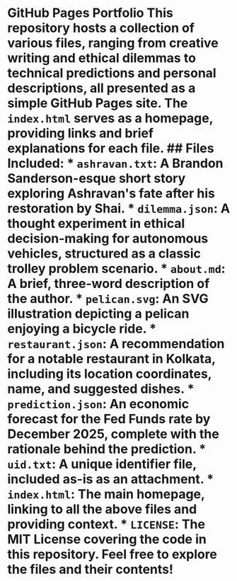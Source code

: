 # GitHub Pages Portfolio This repository hosts a collection of various files, ranging from creative writing and ethical dilemmas to technical predictions and personal descriptions, all presented as a simple GitHub Pages site. The `index.html` serves as a homepage, providing links and brief explanations for each file. ## Files Included: * **`ashravan.txt`**: A Brandon Sanderson-esque short story exploring Ashravan's fate after his restoration by Shai. * **`dilemma.json`**: A thought experiment in ethical decision-making for autonomous vehicles, structured as a classic trolley problem scenario. * **`about.md`**: A brief, three-word description of the author. * **`pelican.svg`**: An SVG illustration depicting a pelican enjoying a bicycle ride. * **`restaurant.json`**: A recommendation for a notable restaurant in Kolkata, including its location coordinates, name, and suggested dishes. * **`prediction.json`**: An economic forecast for the Fed Funds rate by December 2025, complete with the rationale behind the prediction. * **`uid.txt`**: A unique identifier file, included as-is as an attachment. * **`index.html`**: The main homepage, linking to all the above files and providing context. * **`LICENSE`**: The MIT License covering the code in this repository. Feel free to explore the files and their contents!
